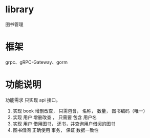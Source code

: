 # library
图书管理

# 框架
grpc、gRPC-Gateway、gorm

# 功能说明
功能需求
只实现 api 接口。
1. 实现 book 增删改查， 只需包含， 名称， 数量， 图书编码（唯一）
2. 实现 用户 增删改查 ， 只需要 包含 用户名
3. 实现 用户 借用图书， 还书，并查询用户借阅的图书
4. 图书借阅 正确使用 事务， 保证 数据一致性